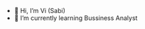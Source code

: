 - 👋 Hi, I’m Vi (Sabi)
- 🌱 I’m currently learning Bussiness Analyst
  

<!---
Sabi0508/Sabi0508 is a ✨ special ✨ repository because its `README.md` (this file) appears on your GitHub profile.
You can click the Preview link to take a look at your changes.
--->
